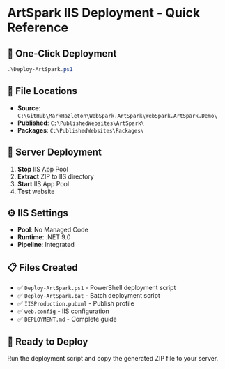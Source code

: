 # ArtSpark IIS Deployment - Quick Reference

## 🚀 One-Click Deployment

```powershell
.\Deploy-ArtSpark.ps1
```

## 📁 File Locations

- **Source**: `C:\GitHub\MarkHazleton\WebSpark.ArtSpark\WebSpark.ArtSpark.Demo\`
- **Published**: `C:\PublishedWebsites\ArtSpark\`
- **Packages**: `C:\PublishedWebsites\Packages\`

## 🔄 Server Deployment

1. **Stop** IIS App Pool
2. **Extract** ZIP to IIS directory  
3. **Start** IIS App Pool
4. **Test** website

## ⚙️ IIS Settings

- **Pool**: No Managed Code
- **Runtime**: .NET 9.0
- **Pipeline**: Integrated

## 📋 Files Created

- ✅ `Deploy-ArtSpark.ps1` - PowerShell deployment script
- ✅ `Deploy-ArtSpark.bat` - Batch deployment script  
- ✅ `IISProduction.pubxml` - Publish profile
- ✅ `web.config` - IIS configuration
- ✅ `DEPLOYMENT.md` - Complete guide

## 🎯 Ready to Deploy

Run the deployment script and copy the generated ZIP file to your server.
